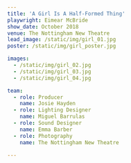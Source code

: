 ```yaml
---
title: 'A Girl Is A Half-Formed Thing'
playwright: Eimear McBride
show_date: October 2018
venue: The Nottingham New Theatre
lead_image: /static/img/girl_01.jpg
poster: /static/img/girl_poster.jpg

images:
  - /static/img/girl_02.jpg
  - /static/img/girl_03.jpg
  - /static/img/girl_04.jpg

team:
  - role: Producer
    name: Josie Hayden
  - role: Lighting Designer
    name: Miguel Barrulas
  - role: Sound Designer
    name: Emma Barber
  - role: Photography
    name: The Nottingham New Theatre

---
```


